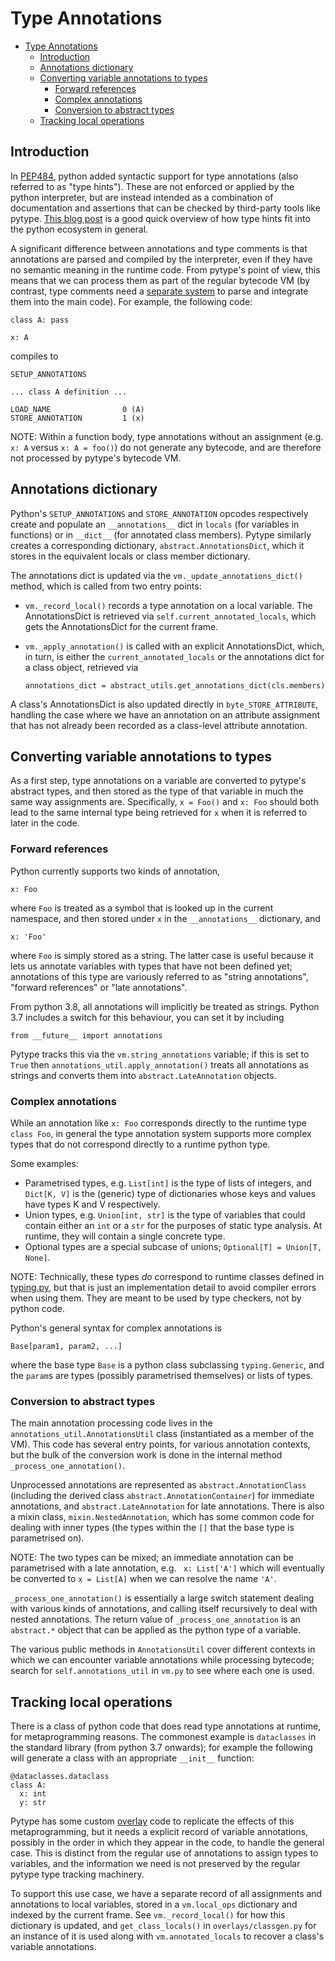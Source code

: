 # Type Annotations

<!--* freshness: { owner: 'mdemello' reviewed: '2020-12-08' } *-->

<!--ts-->
   * [Type Annotations](#type-annotations)
      * [Introduction](#introduction)
      * [Annotations dictionary](#annotations-dictionary)
      * [Converting variable annotations to types](#converting-variable-annotations-to-types)
         * [Forward references](#forward-references)
         * [Complex annotations](#complex-annotations)
         * [Conversion to abstract types](#conversion-to-abstract-types)
      * [Tracking local operations](#tracking-local-operations)

<!-- Added by: mdemello, at: 2021-08-30T13:54-07:00 -->

<!--te-->

## Introduction

In [PEP484](https://www.python.org/dev/peps/pep-0484/), python added syntactic
support for type annotations (also referred to as "type hints"). These are
not enforced or applied by the python interpreter, but are instead intended as a
combination of documentation and assertions that can be checked by third-party
tools like pytype. [This blog
post](http://veekaybee.github.io/2019/07/08/python-type-hints/) is a good quick
overview of how type hints fit into the python ecosystem in general.

A significant difference between annotations and type comments is that
annotations are parsed and compiled by the interpreter, even if they have no
semantic meaning in the runtime code. From pytype's point of view, this means
that we can process them as part of the regular bytecode VM (by contrast,
type comments need a [separate system](directives) to parse and integrate them
into the main code). For example, the following code:

```
class A: pass

x: A
```

compiles to

```
SETUP_ANNOTATIONS

... class A definition ...

LOAD_NAME                0 (A)
STORE_ANNOTATION         1 (x)
```

NOTE: Within a function body, type annotations without an assignment (e.g. `x:
A` versus `x: A = foo()`) do not generate any bytecode, and are therefore not
processed by pytype's bytecode VM.

## Annotations dictionary

Python's `SETUP_ANNOTATIONS` and `STORE_ANNOTATION` opcodes respectively create
and populate an `__annotations__` dict in `locals` (for variables in functions)
or in `__dict__` (for annotated class members). Pytype similarly creates a
corresponding dictionary, `abstract.AnnotationsDict`, which it stores in the
equivalent locals or class member dictionary.

The annotations dict is updated via the `vm._update_annotations_dict()` method,
which is called from two entry points:

* `vm._record_local()` records a type annotation on a local variable. The
  AnnotationsDict is retrieved via `self.current_annotated_locals`, which
  gets the AnnotationsDict for the current frame.

* `vm._apply_annotation()` is called with an explicit AnnotationsDict, which, in
  turn, is either the `current_annotated_locals` or the annotations dict for a
  class object, retrieved via
  ```
  annotations_dict = abstract_utils.get_annotations_dict(cls.members)
  ```

A class's AnnotationsDict is also updated directly in `byte_STORE_ATTRIBUTE`,
handling the case where we have an annotation on an attribute assignment that
has not already been recorded as a class-level attribute annotation.


## Converting variable annotations to types

As a first step, type annotations on a variable are converted to pytype's
abstract types, and then stored as the type of that variable in much the same
way assignments are.  Specifically, `x = Foo()` and `x: Foo` should both lead to
the same internal type being retrieved for `x` when it is referred to later in
the code.

### Forward references

Python currently supports two kinds of annotation,

```
x: Foo
```

where `Foo` is treated as a symbol that is looked up in the current namespace,
and then stored under `x` in the `__annotations__` dictionary, and

```
x: 'Foo'
```

where `Foo` is simply stored as a string. The latter case is useful because it
lets us annotate variables with types that have not been defined yet;
annotations of this type are variously referred to as "string annotations",
"forward references" or "late annotations".

From python 3.8, all annotations will implicitly be treated as strings. Python
3.7 includes a switch for this behaviour, you can set it by including

```
from __future__ import annotations
```

Pytype tracks this via the `vm.string_annotations` variable; if this is set to
`True` then `annotations_util.apply_annotation()` treats all annotations as
strings and converts them into `abstract.LateAnnotation` objects.


### Complex annotations

While an annotation like `x: Foo` corresponds directly to the runtime type
`class Foo`, in general the type annotation system supports more complex types
that do not correspond directly to a runtime python type.

Some examples:

* Parametrised types, e.g. `List[int]` is the type of lists of integers, and
  `Dict[K, V]` is the (generic) type of dictionaries whose keys and values have
  types K and V respectively.
* Union types, e.g. `Union[int, str]` is the type of variables that could
  contain either an `int` or a `str` for the purposes of static type analysis.
  At runtime, they will contain a single concrete type.
* Optional types are a special subcase of unions; `Optional[T] = Union[T,
  None]`.

NOTE: Technically, these types *do* correspond to runtime classes defined in
[typing.py](https://github.com/python/typing/blob/master/src/typing.py), but
that is just an implementation detail to avoid compiler errors when using them.
They are meant to be used by type checkers, not by python code.

Python's general syntax for complex annotations is

```
Base[param1, param2, ...]
```

where the base type `Base` is a python class subclassing `typing.Generic`, and
the `param`s are types (possibly parametrised themselves) or lists of types.

### Conversion to abstract types

The main annotation processing code lives in the
`annotations_util.AnnotationsUtil` class (instantiated as a member of the VM).
This code has several entry points, for various annotation contexts, but the
bulk of the conversion work is done in the internal method
`_process_one_annotation()`.

Unprocessed annotations are represented as `abstract.AnnotationClass` (including the
derived class `abstract.AnnotationContainer`) for immediate annotations, and
`abstract.LateAnnotation` for late annotations. There is also a mixin class,
`mixin.NestedAnnotation`, which has some common code for dealing with inner
types (the types within the `[]` that the base type is parametrised on).

NOTE: The two types can be mixed; an immediate annotation can be parametrised
with a late annotation, e.g. ` x: List['A']` which will eventually be converted
to `x = List[A]` when we can resolve the name `'A'`.

`_process_one_annotation()` is essentially a large switch statement dealing with
various kinds of annotations, and calling itself recursively to deal with nested
annotations. The return value of `_process_one_annotation` is an
`abstract.*` object that can be applied as the python type of a variable.

The various public methods in `AnnotationsUtil` cover different contexts in
which we can encounter variable annotations while processing bytecode; search
for `self.annotations_util` in `vm.py` to see where each one is used.

## Tracking local operations

There is a class of python code that does read type annotations at runtime, for
metaprogramming reasons. The commonest example is `dataclasses` in the standard
library (from python 3.7 onwards); for example the following will generate a
class with an appropriate `__init__` function:

```
@dataclasses.dataclass
class A:
  x: int
  y: str
```

Pytype has some custom [overlay](overlays) code to replicate the effects of
this metaprogramming, but it needs a explicit record of variable annotations,
possibly in the order in which they appear in the code, to handle the general
case. This is distinct from the regular use of annotations to assign types to
variables, and the information we need is not preserved by the regular pytype
type tracking machinery.

To support this use case, we have a separate record of all assignments and
annotations to local variables, stored in a `vm.local_ops` dictionary and
indexed by the current frame. See `vm._record_local()` for how this dictionary
is updated, and `get_class_locals()` in  `overlays/classgen.py` for an instance
of it is used along with `vm.annotated_locals` to recover a class's variable
annotations.

[directives]: directives.md
[overlays]: overlays.md
